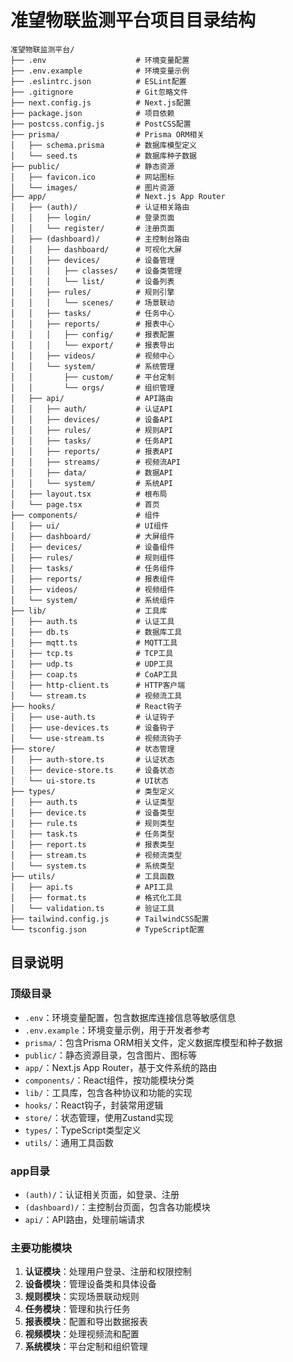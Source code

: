 # 准望物联监测平台项目目录结构

```
准望物联监测平台/
├── .env                    # 环境变量配置
├── .env.example            # 环境变量示例
├── .eslintrc.json          # ESLint配置
├── .gitignore              # Git忽略文件
├── next.config.js          # Next.js配置
├── package.json            # 项目依赖
├── postcss.config.js       # PostCSS配置
├── prisma/                 # Prisma ORM相关
│   ├── schema.prisma       # 数据库模型定义
│   └── seed.ts             # 数据库种子数据
├── public/                 # 静态资源
│   ├── favicon.ico         # 网站图标
│   └── images/             # 图片资源
├── app/                    # Next.js App Router
│   ├── (auth)/             # 认证相关路由
│   │   ├── login/          # 登录页面
│   │   └── register/       # 注册页面
│   ├── (dashboard)/        # 主控制台路由
│   │   ├── dashboard/      # 可视化大屏
│   │   ├── devices/        # 设备管理
│   │   │   ├── classes/    # 设备类管理
│   │   │   └── list/       # 设备列表
│   │   ├── rules/          # 规则引擎
│   │   │   └── scenes/     # 场景联动
│   │   ├── tasks/          # 任务中心
│   │   ├── reports/        # 报表中心
│   │   │   ├── config/     # 报表配置
│   │   │   └── export/     # 报表导出
│   │   ├── videos/         # 视频中心
│   │   └── system/         # 系统管理
│   │       ├── custom/     # 平台定制
│   │       └── orgs/       # 组织管理
│   ├── api/                # API路由
│   │   ├── auth/           # 认证API
│   │   ├── devices/        # 设备API
│   │   ├── rules/          # 规则API
│   │   ├── tasks/          # 任务API
│   │   ├── reports/        # 报表API
│   │   ├── streams/        # 视频流API
│   │   ├── data/           # 数据API
│   │   └── system/         # 系统API
│   ├── layout.tsx          # 根布局
│   └── page.tsx            # 首页
├── components/             # 组件
│   ├── ui/                 # UI组件
│   ├── dashboard/          # 大屏组件
│   ├── devices/            # 设备组件
│   ├── rules/              # 规则组件
│   ├── tasks/              # 任务组件
│   ├── reports/            # 报表组件
│   ├── videos/             # 视频组件
│   └── system/             # 系统组件
├── lib/                    # 工具库
│   ├── auth.ts             # 认证工具
│   ├── db.ts               # 数据库工具
│   ├── mqtt.ts             # MQTT工具
│   ├── tcp.ts              # TCP工具
│   ├── udp.ts              # UDP工具
│   ├── coap.ts             # CoAP工具
│   ├── http-client.ts      # HTTP客户端
│   └── stream.ts           # 视频流工具
├── hooks/                  # React钩子
│   ├── use-auth.ts         # 认证钩子
│   ├── use-devices.ts      # 设备钩子
│   └── use-stream.ts       # 视频流钩子
├── store/                  # 状态管理
│   ├── auth-store.ts       # 认证状态
│   ├── device-store.ts     # 设备状态
│   └── ui-store.ts         # UI状态
├── types/                  # 类型定义
│   ├── auth.ts             # 认证类型
│   ├── device.ts           # 设备类型
│   ├── rule.ts             # 规则类型
│   ├── task.ts             # 任务类型
│   ├── report.ts           # 报表类型
│   ├── stream.ts           # 视频流类型
│   └── system.ts           # 系统类型
├── utils/                  # 工具函数
│   ├── api.ts              # API工具
│   ├── format.ts           # 格式化工具
│   └── validation.ts       # 验证工具
├── tailwind.config.js      # TailwindCSS配置
└── tsconfig.json           # TypeScript配置
```

## 目录说明

### 顶级目录
- `.env`：环境变量配置，包含数据库连接信息等敏感信息
- `.env.example`：环境变量示例，用于开发者参考
- `prisma/`：包含Prisma ORM相关文件，定义数据库模型和种子数据
- `public/`：静态资源目录，包含图片、图标等
- `app/`：Next.js App Router，基于文件系统的路由
- `components/`：React组件，按功能模块分类
- `lib/`：工具库，包含各种协议和功能的实现
- `hooks/`：React钩子，封装常用逻辑
- `store/`：状态管理，使用Zustand实现
- `types/`：TypeScript类型定义
- `utils/`：通用工具函数

### app目录
- `(auth)/`：认证相关页面，如登录、注册
- `(dashboard)/`：主控制台页面，包含各功能模块
- `api/`：API路由，处理前端请求

### 主要功能模块
1. **认证模块**：处理用户登录、注册和权限控制
2. **设备模块**：管理设备类和具体设备
3. **规则模块**：实现场景联动规则
4. **任务模块**：管理和执行任务
5. **报表模块**：配置和导出数据报表
6. **视频模块**：处理视频流和配置
7. **系统模块**：平台定制和组织管理 